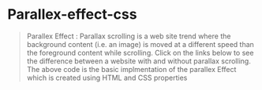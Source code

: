 # Parallex-effect-css
> Parallex Effect : Parallax scrolling is a web site trend where the background content (i.e. an image) is moved at a different speed than the foreground content while scrolling. Click on the links below to see the difference between a website with and without parallax scrolling.
> The above code is the basic implmentation of the parallex Effect which is created using HTML and CSS properties
